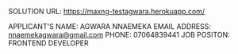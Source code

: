 SOLUTION URL:  https://maxng-testagwara.herokuapp.com/

APPLICANT'S NAME: AGWARA NNAEMEKA
EMAIL ADDRESS: nnaemekagwara@gmail.com
PHONE: 07064839441
JOB POSITON: FRONTEND DEVELOPER
